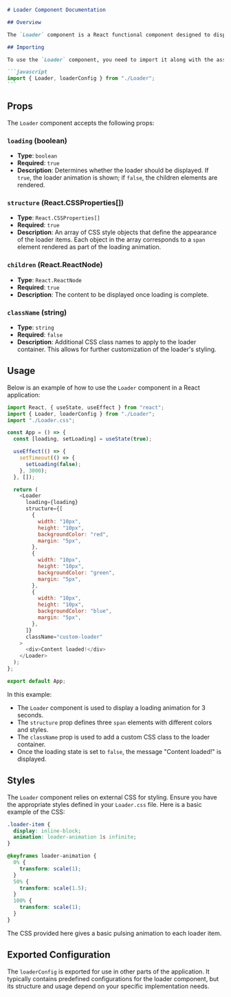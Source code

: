 ````markdown
# Loader Component Documentation

## Overview

The `Loader` component is a React functional component designed to display a loading animation while waiting for content to load. Once the content is ready, it displays the children elements. This component allows for customizable loader styles via the `structure` prop and accepts additional class names for styling.

## Importing

To use the `Loader` component, you need to import it along with the associated `loaderConfig`:

```javascript
import { Loader, loaderConfig } from "./Loader";
```
````

## Props

The `Loader` component accepts the following props:

### `loading` (boolean)

- **Type**: `boolean`
- **Required**: `true`
- **Description**: Determines whether the loader should be displayed. If `true`, the loader animation is shown; if `false`, the children elements are rendered.

### `structure` (React.CSSProperties[])

- **Type**: `React.CSSProperties[]`
- **Required**: `true`
- **Description**: An array of CSS style objects that define the appearance of the loader items. Each object in the array corresponds to a `span` element rendered as part of the loading animation.

### `children` (React.ReactNode)

- **Type**: `React.ReactNode`
- **Required**: `true`
- **Description**: The content to be displayed once loading is complete.

### `className` (string)

- **Type**: `string`
- **Required**: `false`
- **Description**: Additional CSS class names to apply to the loader container. This allows for further customization of the loader's styling.

## Usage

Below is an example of how to use the `Loader` component in a React application:

```javascript
import React, { useState, useEffect } from "react";
import { Loader, loaderConfig } from "./Loader";
import "./Loader.css";

const App = () => {
  const [loading, setLoading] = useState(true);

  useEffect(() => {
    setTimeout(() => {
      setLoading(false);
    }, 3000);
  }, []);

  return (
    <Loader
      loading={loading}
      structure={[
        {
          width: "10px",
          height: "10px",
          backgroundColor: "red",
          margin: "5px",
        },
        {
          width: "10px",
          height: "10px",
          backgroundColor: "green",
          margin: "5px",
        },
        {
          width: "10px",
          height: "10px",
          backgroundColor: "blue",
          margin: "5px",
        },
      ]}
      className="custom-loader"
    >
      <div>Content loaded!</div>
    </Loader>
  );
};

export default App;
```

In this example:

- The `Loader` component is used to display a loading animation for 3 seconds.
- The `structure` prop defines three `span` elements with different colors and styles.
- The `className` prop is used to add a custom CSS class to the loader container.
- Once the loading state is set to `false`, the message "Content loaded!" is displayed.

## Styles

The `Loader` component relies on external CSS for styling. Ensure you have the appropriate styles defined in your `Loader.css` file. Here is a basic example of the CSS:

```css
.loader-item {
  display: inline-block;
  animation: loader-animation 1s infinite;
}

@keyframes loader-animation {
  0% {
    transform: scale(1);
  }
  50% {
    transform: scale(1.5);
  }
  100% {
    transform: scale(1);
  }
}
```

The CSS provided here gives a basic pulsing animation to each loader item.

## Exported Configuration

The `loaderConfig` is exported for use in other parts of the application. It typically contains predefined configurations for the loader component, but its structure and usage depend on your specific implementation needs.
